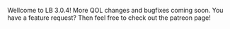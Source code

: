 Wellcome to LB 3.0.4!
More QOL changes and bugfixes coming soon.
You have a feature request? Then feel free to check out the patreon page!
